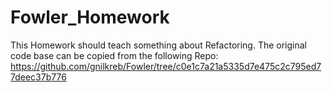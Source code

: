 # Fowler_Homework
This Homework should teach something about Refactoring. The original code base can be copied from the following Repo: https://github.com/gnilkreb/Fowler/tree/c0e1c7a21a5335d7e475c2c795ed77deec37b776
